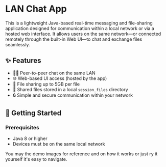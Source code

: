 # LAN Chat App

This is a lightweight Java-based real-time messaging and file-sharing application designed for communication within a local network or via a hosted web interface.
It allows users on the same network—or connected remotely through the built-in Web UI—to chat and exchange files seamlessly.

## ✨ Features

- 🧑‍💻 Peer-to-peer chat on the same LAN
- 🌐 Web-based UI access (hosted by the app)
- 📁 File sharing up to 5GB per file
- 📂 Shared files stored in a local `session_files` directory
- 🔒 Simple and secure communication within your network

## 🚀 Getting Started

### Prerequisites

- Java 8 or higher
- Devices must be on the same local network 

You may the demo images for reference and on how it works or just ry it yourself it's easy to navigate.
